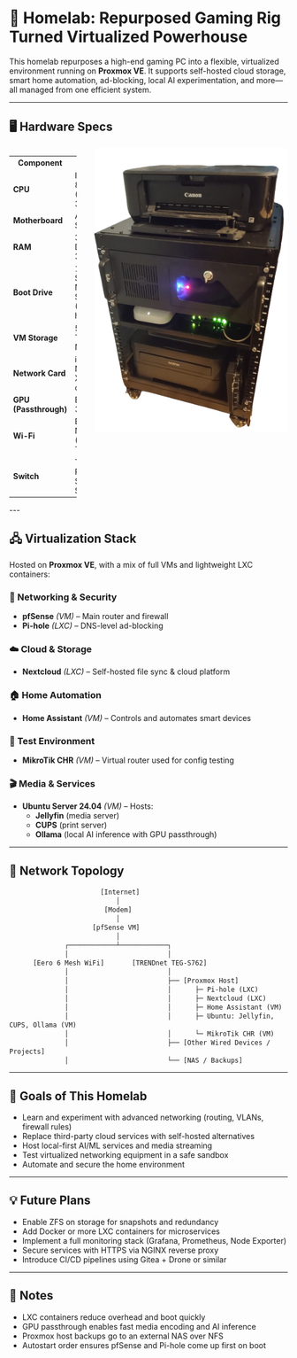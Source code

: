 # 🏡 Homelab: Repurposed Gaming Rig Turned Virtualized Powerhouse

This homelab repurposes a high-end gaming PC into a flexible, virtualized environment running on **Proxmox VE**. It supports self-hosted cloud storage, smart home automation, ad-blocking, local AI experimentation, and more—all managed from one efficient system.

---

## 🖥️ Hardware Specs

<div style="display: flex; align-items: flex-start; gap: 2rem;">

<table>
  <tr><th>Component</th><th>Description</th></tr>
  <tr><td><strong>CPU</strong></td><td>Intel Core i7-8700K (6c/12t @ 3.7GHz)</td></tr>
  <tr><td><strong>Motherboard</strong></td><td>ASUS ROG Strix Z370-E</td></tr>
  <tr><td><strong>RAM</strong></td><td>32GB G.Skill DDR4 @ 3200MHz</td></tr>
  <tr><td><strong>Boot Drive</strong></td><td>128GB Samsung MZNLF128 SSD (Proxmox host)</td></tr>
  <tr><td><strong>VM Storage</strong></td><td>512GB TEAM TM8PS7512 NVMe SSD</td></tr>
  <tr><td><strong>Network Card</strong></td><td>iPolex 10GbE NIC (Intel X540-T2G chipset)</td></tr>
  <tr><td><strong>GPU (Passthrough)</strong></td><td>EVGA RTX 3070</td></tr>
  <tr><td><strong>Wi-Fi</strong></td><td>Eero 6 Mesh Network (Bridge/Pass-Through)</td></tr>
  <tr><td><strong>Switch</strong></td><td>TRENDnet 6-Port 10G Switch (TEG-S762)</td></tr>
</table>

<img src="https://github.com/AdamHayball/HomeLab/blob/main/rack.png?raw=true" alt="Homelab Rack" width="350"/>

</div>
---

## 🖧 Virtualization Stack

Hosted on **Proxmox VE**, with a mix of full VMs and lightweight LXC containers:

### 🔐 Networking & Security
- **pfSense** *(VM)* – Main router and firewall
- **Pi-hole** *(LXC)* – DNS-level ad-blocking

### ☁️ Cloud & Storage
- **Nextcloud** *(LXC)* – Self-hosted file sync & cloud platform

### 🏠 Home Automation
- **Home Assistant** *(VM)* – Controls and automates smart devices

### 📡 Test Environment
- **MikroTik CHR** *(VM)* – Virtual router used for config testing

### 🎬 Media & Services
- **Ubuntu Server 24.04** *(VM)* – Hosts:
  - **Jellyfin** (media server)
  - **CUPS** (print server)
  - **Ollama** (local AI inference with GPU passthrough)

---

## 🛜 Network Topology

```plaintext
                       [Internet]
                           │
                        [Modem]
                           │
                     [pfSense VM]
                           │
              ┌────────────┴────────────┐
              │                         │
      [Eero 6 Mesh WiFi]       [TRENDnet TEG-S762]
              │                         │
              │                         ├── [Proxmox Host]
              │                         │      ├─ Pi-hole (LXC)
              │                         │      ├─ Nextcloud (LXC)
              │                         │      ├─ Home Assistant (VM)
              │                         │      ├─ Ubuntu: Jellyfin, CUPS, Ollama (VM)
              │                         │      └─ MikroTik CHR (VM)
              │                         ├── [Other Wired Devices / Projects]
              │                         └── [NAS / Backups]
```

---

## 🎯 Goals of This Homelab

- Learn and experiment with advanced networking (routing, VLANs, firewall rules)
- Replace third-party cloud services with self-hosted alternatives
- Host local-first AI/ML services and media streaming
- Test virtualized networking equipment in a safe sandbox
- Automate and secure the home environment

---

## 💡 Future Plans

- Enable ZFS on storage for snapshots and redundancy
- Add Docker or more LXC containers for microservices
- Implement a full monitoring stack (Grafana, Prometheus, Node Exporter)
- Secure services with HTTPS via NGINX reverse proxy
- Introduce CI/CD pipelines using Gitea + Drone or similar

---

## 🧠 Notes

- LXC containers reduce overhead and boot quickly
- GPU passthrough enables fast media encoding and AI inference
- Proxmox host backups go to an external NAS over NFS
- Autostart order ensures pfSense and Pi-hole come up first on boot
